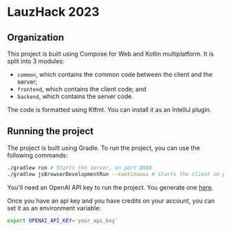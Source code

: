 # LauzHack 2023

## Organization

This project is built using Compose for Web and Kotlin multiplatform. It is split into 3 modules:

- `common`, which contains the common code between the client and the server;
- `frontend`, which contains the client code; and
- `backend`, which contains the server code.

The code is formatted using Ktfmt. You can install it as an IntelliJ plugin.

## Running the project

The project is built using Gradle. To run the project, you can use the following commands:

```bash
./gradlew run # Starts the server, on port 8888
./gradlew jsBrowserDevelopmentRun --continuous # Starts the client on port 8080
```

You'll need an OpenAI API key to run the project. You generate one [here](https://platform.openai.com/api-keys). 

Once you have an api key and you have credits on your account, you can set it as an environment variable:

```bash
export OPENAI_API_KEY='your_api_key'
```